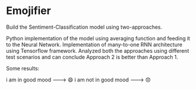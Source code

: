 # Emojifier

Build the Sentiment-Classification model using two-approaches.

Python implementation of the model using averaging function and feeding it to the Neural Network.
Implementation of many-to-one RNN architecture using Tensorflow framework.
Analyzed both the approaches using different test scenarios and can conclude Approach 2 is better than Approach 1.

Some results:

i am in good mood ---> 😄
i am not in good mood ---> 😞
